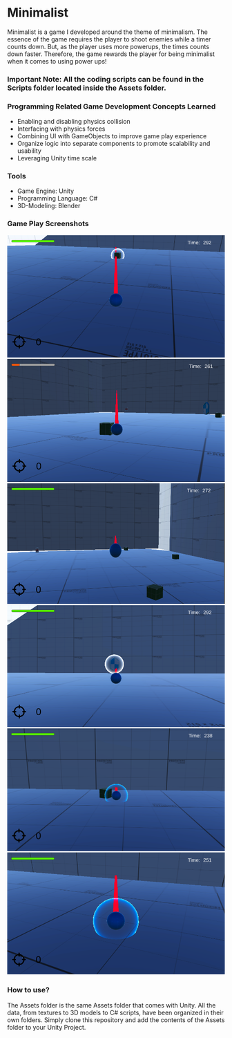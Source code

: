 <h1>Minimalist</h1>
<p>Minimalist is a game I developed around the theme of minimalism. The essence of the game requires the player to shoot enemies while a timer counts down. But, as the player uses more powerups, the times counts down faster. Therefore, the game rewards the player for being minimalist when it comes to using power ups!</p>

<h3><strong>Important Note: </strong>All the coding scripts can be found in the Scripts folder located inside the Assets folder.</h3>

<h3>Programming Related Game Development Concepts Learned</h3>
<ul>
    <li>Enabling and disabling physics collision</li>
    <li>Interfacing with physics forces</li>
    <li>Combining UI with GameObjects to improve game play experience</li>
    <li>Organize logic into separate components to promote scalability and usability</li>
    <li>Leveraging Unity time scale</li>
</ul>

<h3>Tools</h3>
<ul>
    <li>Game Engine: Unity</li>
    <li>Programming Language: C#</li>
    <li>3D-Modeling: Blender</li>
</ul>

<h3>Game Play Screenshots</h3>
<img src="FinalGameScreenshots/aiming.PNG" />
<img src="FinalGameScreenshots/enemy_hit.PNG" />
<img src="FinalGameScreenshots/jumping.PNG" />
<img src="FinalGameScreenshots/power_ups.PNG" />
<img src="FinalGameScreenshots/shield_hit_enemy.PNG" />
<img src="FinalGameScreenshots/shield.PNG" />

<h3>How to use?</h3>
<p>The Assets folder is the same Assets folder that comes with Unity. All the data, from textures to 3D models to C# scripts, have been organized in their own folders. Simply clone this repository and add the contents of the Assets folder to your Unity Project.</p>